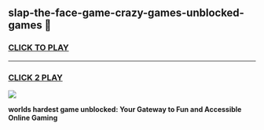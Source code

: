 
## slap-the-face-game-crazy-games-unblocked-games 👋
<h3>
<a href="https://premium.freeplayer.one?title=slap-the-face-game-crazy-games-unblocked-games&ref=14F">CLICK TO PLAY</a></h3>
<hr>

<h3>
<a href="https://premium.freeplayer.one?title=slap-the-face-game-crazy-games-unblocked-games&ref=14F">CLICK 2 PLAY</a>
  
</h3>

<a href="https://premium.freeplayer.one?title=slap-the-face-game-crazy-games-unblocked-games&ref=12F/"><img src="https://clearcache.store/games.png"></a>


**worlds hardest game unblocked: Your Gateway to Fun and Accessible Online Gaming**
